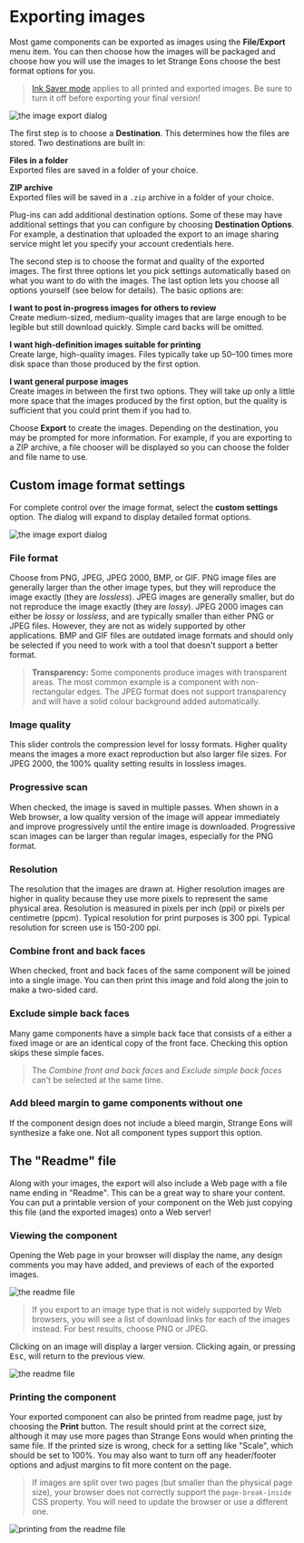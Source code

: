 # Exporting images

Most game components can be exported as images using the **File/Export** menu item. You can then choose how the images will be packaged and choose how you will use the images to let Strange Eons choose the best format options for you.

> [Ink Saver mode](um-gc-preview.md#ink-saver) applies to all printed and exported images. Be sure to turn it off before exporting your final version!

![the image export dialog](images/export.png)

The first step is to choose a **Destination**. This determines how the files are stored. Two destinations are built in:

**Files in a folder**  
Exported files are saved in a folder of your choice.

**ZIP archive**  
Exported files will be saved in a `.zip` archive in a folder of your choice.

Plug-ins can add additional destination options. Some of these may have additional settings that you can configure by choosing **Destination Options**. For example, a destination that uploaded the export to an image sharing service might let you specify your account credentials here.

The second step is to choose the format and quality of the exported images. The first three options let you pick settings automatically based on what you want to do with the images. The last option lets you choose all options yourself (see below for details). The basic options are:

**I want to post in-progress images for others to review**  
Create medium-sized, medium-quality images that are large enough to be legible but still download quickly. Simple card backs will be omitted.

**I want high-definition images suitable for printing**  
Create large, high-quality images. Files typically take up 50–100 times more disk space than those produced by the first option.

**I want general purpose images**  
Create images in between the first two options. They will take up only a little more space that the images produced by the first option, but the quality is sufficient that you could print them if you had to.

Choose **Export** to create the images. Depending on the destination, you may be prompted for more information. For example, if you are exporting to a ZIP archive, a file chooser will be displayed so you can choose the folder and file name to use.

## Custom image format settings

For complete control over the image format, select the **custom settings** option. The dialog will expand to display detailed format options.

![the image export dialog](images/export-custom.png)

### File format

Choose from PNG, JPEG, JPEG 2000, BMP, or GIF. PNG image files are generally larger than the other image types, but they will reproduce the image exactly (they are *lossless*). JPEG images are generally smaller, but do not reproduce the image exactly (they are *lossy*). JPEG 2000 images can either be *lossy* or *lossless*, and are typically smaller than either PNG or JPEG files. However, they are not as widely supported by other applications. BMP and GIF files are outdated image formats and should only be selected if you need to work with a tool that doesn't support a better format.

> **Transparency:** Some components produce images with transparent areas. The most common example is a component with non-rectangular edges. The JPEG format does not support transparency and will have a solid colour background added automatically.

### Image quality

This slider controls the compression level for lossy formats. Higher quality means the images a more exact reproduction but also larger file sizes. For JPEG 2000, the 100% quality setting results in lossless images.

### Progressive scan

When checked, the image is saved in multiple passes. When shown in a Web browser, a low quality version of the image will appear immediately and improve progressively until the entire image is downloaded. Progressive scan images can be larger than regular images, especially for the PNG format.

### Resolution

The resolution that the images are drawn at. Higher resolution images are higher in quality because they use more pixels to represent the same physical area. Resolution is measured in pixels per inch (ppi) or pixels per centimetre (ppcm). Typical resolution for print purposes is 300 ppi. Typical resolution for screen use is 150-200 ppi.

### Combine front and back faces

When checked, front and back faces of the same component will be joined into a single image. You can then print this image and fold along the join to make a two-sided card.

### Exclude simple back faces

Many game components have a simple back face that consists of a either a fixed image or are an identical copy of the front face. Checking this option skips these simple faces.

> The *Combine front and back faces* and *Exclude simple back faces* can't be selected at the same time.

### Add bleed margin to game components without one

If the component design does not include a bleed margin, Strange Eons will synthesize a fake one. Not all component types support this option.

## The "Readme" file

Along with your images, the export will also include a Web page with a file name ending in "Readme". This can be a great way to share your content. You can put a printable version of your component on the Web just copying this file (and the exported images) onto a Web server!

### Viewing the component

Opening the Web page in your browser will display the name, any design comments you may have added, and previews of each of the exported images.

![the readme file](images/export-readme-1.png)

> If you export to an image type that is not widely supported by Web browsers, you will see a list of download links for each of the images instead. For best results, choose PNG or JPEG.

Clicking on an image will display a larger version. Clicking again, or pressing <kbd>Esc</kbd>, will return to the previous view.

![the readme file](images/export-readme-2.png)

### Printing the component

Your exported component can also be printed from readme page, just by choosing the **Print** button.  The result should print at the correct size, although it may use more pages than Strange Eons would when printing the same file. If the printed size is wrong, check for a setting like "Scale", which should be set to 100%. You may also want to turn off any header/footer options and adjust margins to fit more content on the page.

> If images are split over two pages (but smaller than the physical page size), your browser does not correctly support the `page-break-inside` CSS property. You will need to update the browser or use a different one.

![printing from the readme file](images/export-readme-3.png)